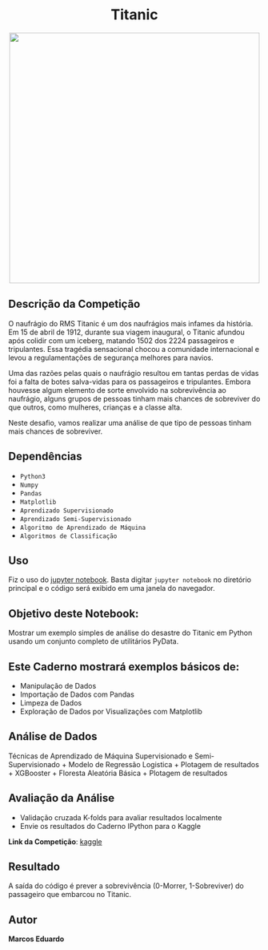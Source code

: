 <h1 align="center" font-size:16px"><b>Titanic</b></h1>

<p align="center">
  <img src="http://media.giphy.com/media/1Nk9bIidJVTy0/giphy.gif" width="500px">
</p>

## Descrição da Competição

O naufrágio do RMS Titanic é um dos naufrágios mais infames da história. Em 15 de abril de 1912, durante sua viagem inaugural, o Titanic afundou após colidir com um iceberg, matando 1502 dos 2224 passageiros e tripulantes. Essa tragédia sensacional chocou a comunidade internacional e levou a regulamentações de segurança melhores para navios.

Uma das razões pelas quais o naufrágio resultou em tantas perdas de vidas foi a falta de botes salva-vidas para os passageiros e tripulantes. Embora houvesse algum elemento de sorte envolvido na sobrevivência ao naufrágio, alguns grupos de pessoas tinham mais chances de sobreviver do que outros, como mulheres, crianças e a classe alta.

Neste desafio, vamos realizar uma análise de que tipo de pessoas tinham mais chances de sobreviver.

## Dependências

- `Python3`
- `Numpy`
- `Pandas`
- `Matplotlib`
- `Aprendizado Supervisionado`
- `Aprendizado Semi-Supervisionado`
- `Algoritmo de Aprendizado de Máquina`
- `Algoritmos de Classificação`

## Uso

Fiz o uso do [jupyter notebook](http://jupyter.readthedocs.io/en/latest/install.html). Basta digitar `jupyter notebook` no diretório principal e o código será exibido em uma janela do navegador.

## Objetivo deste Notebook:

Mostrar um exemplo simples de análise do desastre do Titanic em Python usando um conjunto completo de utilitários PyData.

## Este Caderno mostrará exemplos básicos de:

- Manipulação de Dados
- Importação de Dados com Pandas
- Limpeza de Dados
- Exploração de Dados por Visualizações com Matplotlib

## Análise de Dados

Técnicas de Aprendizado de Máquina Supervisionado e Semi-Supervisionado + Modelo de Regressão Logistica + Plotagem de resultados + XGBooster + Floresta Aleatória Básica + Plotagem de resultados

## Avaliação da Análise

- Validação cruzada K-folds para avaliar resultados localmente
- Envie os resultados do Caderno IPython para o Kaggle

**Link da Competição**: [kaggle](http://www.kaggle.com/c/titanic-gettingStarted)

## Resultado

A saída do código é prever a sobrevivência (0-Morrer, 1-Sobreviver) do passageiro que embarcou no Titanic.

## Autor

<b>Marcos Eduardo</b>
